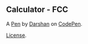 Calculator - FCC
----------------


A [Pen](http://codepen.io/dave1089/pen/BzJBKw) by [Darshan](http://codepen.io/dave1089) on [CodePen](http://codepen.io/).

[License](http://codepen.io/dave1089/pen/BzJBKw/license).